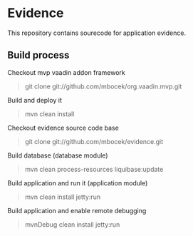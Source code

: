 # Evidence
This repository contains sourecode for application evidence.

## Build process
Checkout mvp vaadin addon framework
> git clone git://github.com/mbocek/org.vaadin.mvp.git

Build and deploy it
> mvn clean install

Checkout evidence source code base
> git clone git://github.com/mbocek/evidence.git

Build database (database module)
>  mvn clean process-resources liquibase:update

Build application and run it (application module)
> mvn clean install jetty:run

Build application and enable remote debugging
> mvnDebug clean install jetty:run


